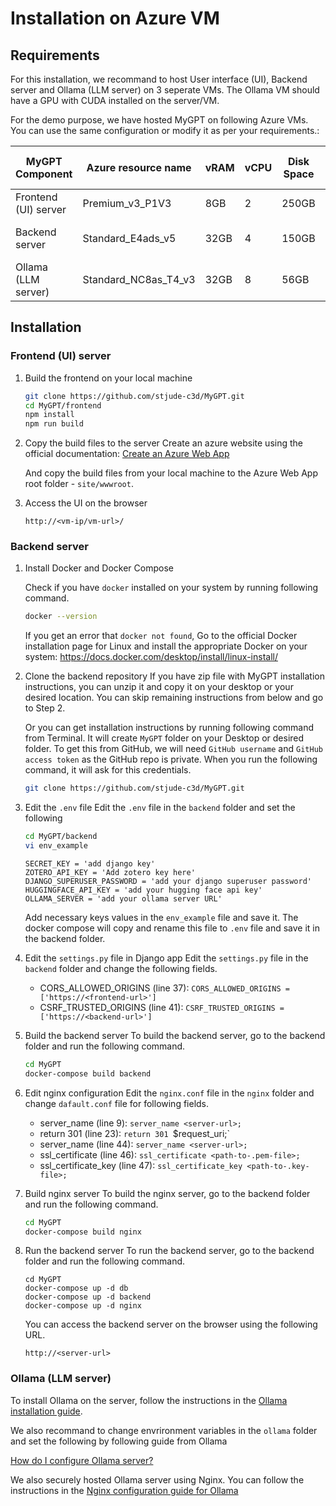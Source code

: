 # Installation on Azure VM

## Requirements
For this installation, we recommand to host User interface (UI), Backend server and Ollama (LLM server) on 3 seperate VMs. The Ollama VM should have a GPU with CUDA installed on the server/VM.

For the demo purpose, we have hosted MyGPT on following Azure VMs. You can use the same configuration or modify it as per your requirements.:

| MyGPT Component | Azure resource name | vRAM | vCPU | Disk Space | OS | Additional Hardware/ Software |
| --- | --- | --- | --- | --- | --- | --- |
| Frontend (UI) server | Premium_v3_P1V3  | 8GB | 2 | 250GB | Windows | Node 14 LTS |
| Backend server | Standard_E4ads_v5 | 32GB | 4 | 150GB | Ubuntu 24.04 LTS | Docker, Docker Compose |
| Ollama (LLM server) | Standard_NC8as_T4_v3 | 32GB | 8 | 56GB | Ubuntu 24.04 LTS | NVIDIA GPU - Tesla  T4 |

## Installation

### Frontend (UI) server

1. Build the frontend on your local machine
	```bash
	git clone https://github.com/stjude-c3d/MyGPT.git
	cd MyGPT/frontend
	npm install
	npm run build
	```

2. Copy the build files to the server
	Create an azure website using the official documentation: [Create an Azure Web App](https://learn.microsoft.com/en-us/azure/app-service/quickstart-nodejs?tabs=linux&pivots=development-environment-azure-portal)

	And copy the build files from your local machine to the Azure Web App root folder - `site/wwwroot`.

3. Access the UI on the browser
	```
	http://<vm-ip/vm-url>/
	```

### Backend server

1. Install Docker and Docker Compose

	Check if you have `docker` installed on your system by running following command.

	```bash
	docker --version
	```

	If you get an error that `docker not found`,   Go to the official Docker installation page for Linux and install the appropriate Docker on your system: https://docs.docker.com/desktop/install/linux-install/

2. Clone the backend repository
	If you have zip file with MyGPT installation instructions, you can unzip it and copy it on your desktop or your desired location. You can skip remaining instructions from below and go to Step 2.

	Or you can get installation instructions by running following command from Terminal. It will create `MyGPT` folder on your Desktop or desired folder. To get this from GitHub, we will need `GitHub username` and `GitHub access token` as the GitHub repo is private. When you run the following command, it will ask for this credentials.

	```bash
	git clone https://github.com/stjude-c3d/MyGPT.git
	```

3. Edit the `.env` file
	Edit the `.env` file in the `backend` folder and set the following
	
	```bash
	cd MyGPT/backend
	vi env_example
	```
	```
	SECRET_KEY = 'add django key'
	ZOTERO_API_KEY = 'Add zotero key here'
	DJANGO_SUPERUSER_PASSWORD = 'add your django superuser password'
	HUGGINGFACE_API_KEY = 'add your hugging face api key'
	OLLAMA_SERVER = 'add your ollama server URL' 
	```

	Add necessary keys values in the `env_example` file and save it.
	The docker compose will copy and rename this file to `.env` file and save it in the backend folder.

4. Edit the `settings.py` file in Django app
	Edit the `settings.py` file in the `backend` folder and change the following fields.

	* CORS_ALLOWED_ORIGINS (line 37): `CORS_ALLOWED_ORIGINS = ['https://<frontend-url>']`
	* CSRF_TRUSTED_ORIGINS (line 41): `CSRF_TRUSTED_ORIGINS = ['https://<backend-url>']`

5. Build the backend server
	To build the backend server, go to the backend folder and run the following command.

	```bash
	cd MyGPT
	docker-compose build backend
	```

6. Edit nginx configuration
	Edit the `nginx.conf` file in the `nginx` folder and change `dafault.conf` file for following fields.

	* server_name (line 9): `server_name <server-url>;`
	* return 301 (line 23): `return 301 `<server-utl>$request_uri;`
	* server_name (line 44): `server_name <server-url>;`
	* ssl_certificate (line 46): `ssl_certificate <path-to-.pem-file>;`
	* ssl_certificate_key (line 47): `ssl_certificate_key <path-to-.key-file>;`

7. Build nginx server
	To build the nginx server, go to the backend folder and run the following command.

	```bash
	cd MyGPT
	docker-compose build nginx
	```

8. Run the backend server
	To run the backend server, go to the backend folder and run the following command.

	```
	cd MyGPT
	docker-compose up -d db
	docker-compose up -d backend
	docker-compose up -d nginx
	```

	You can access the backend server on the browser using the following URL.

	```
	http://<server-url>
	```


### Ollama (LLM server)

To install Ollama on the server, follow the instructions in the [Ollama installation guide](https://github.com/ollama/ollama/blob/main/docs/linux.md).

We also recommand to change envrironment variables in the `ollama` folder and set the following by following guide from Ollama

[How do I configure Ollama server?](https://github.com/ollama/ollama/blob/main/docs/linux.md)

We also securely hosted Ollama server using Nginx. You can follow the instructions in the [Nginx configuration guide for Ollama](https://github.com/ollama/ollama/blob/main/docs/faq.md#how-can-i-use-ollama-with-a-proxy-server)